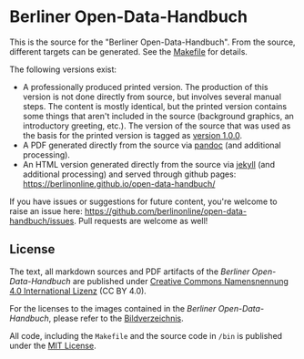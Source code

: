 # Berliner Open-Data-Handbuch

This is the source for the "Berliner Open-Data-Handbuch". From the source, different targets can be generated. See the [Makefile](/Makefile) for details.

The following versions exist:

- A professionally produced printed version. The production of this version is not done directly from source, but involves several manual steps. The content is mostly identical, but the printed version contains some things that aren't included in the source (background graphics, an introductory greeting, etc.). The version of the source that was used as the basis for the printed version is tagged as [version 1.0.0](https://github.com/berlinonline/open-data-handbuch/tree/1.0.0).
- A PDF generated directly from the source via [pandoc](https://pandoc.org) (and additional processing).
- An HTML version generated directly from the source via [jekyll](https://jekyllrb.com) (and additional processing) and served through github pages: https://berlinonline.github.io/open-data-handbuch/

If you have issues or suggestions for future content, you're welcome to raise an issue here: https://github.com/berlinonline/open-data-handbuch/issues. Pull requests are welcome as well!

## License

The text, all markdown sources and PDF artifacts of the _Berliner Open-Data-Handbuch_ are published under [Creative Commons Namensnennung 4.0 International Lizenz](https://creativecommons.org/licenses/by/4.0/deed.de) (CC BY 4.0).

For the licenses to the images contained in the _Berliner Open-Data-Handbuch_, please refer to the [Bildverzeichnis](https://berlinonline.github.io/open-data-handbuch/#bildverzeichnis).

All code, including the `Makefile` and the source code in `/bin` is published under the [MIT License](/LICENSE).

